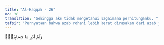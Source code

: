 ```yaml
---
title: "Al-Haqqah - 26"
no: 26
translation: "Sehingga aku tidak mengetahui bagaimana perhitunganku. "
tafsir: "Pernyataan bahwa azab rohani lebih berat dirasakan dari azab jasmani diperkuat oleh perkataan orang-orang kafir itu, \"Alangkah bahagianya aku, jika aku tidak mengetahui catatan amalku, sehingga aku tidak mengetahui azab yang akan ditimpakan kepadaku nanti di dalam neraka.\""
---
```


وَلَمْ اَدْرِ مَا حِسَابِيَهْۚ

